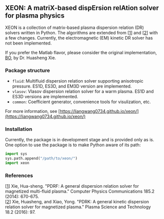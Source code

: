 ## XEON: A matriX-based dispErsion relAtion solver for plasma physics

XEON is a collection of matrix-based plasma dispersion relation (DR) solvers written in Python. The algorithms are extended from [[1]] and [[2]] with a few changes. Currently, the electromagnetic (EM) kinetic DR solver has not been implemented.

If you prefer the Matlab flavor, please consider the original implementation, [BO](https://github.com/hsxie/pdrk), by Dr. Huasheng Xie.

[1]:https://www.sciencedirect.com/science/article/pii/S0010465513003408
[2]:https://iopscience.iop.org/article/10.1088/1009-0630/18/2/01/pdf

### Package structure
- `fluid`: Multifluid dispersion relation solver supporting anisotropic pressure. ES1D, ES3D, and EM3D version are implemented.
- `vlasov`: Vlasov dispersion relation solver for a warm plasma. ES1D and ES3D versions are implemented.
- `common`: Coefficient generator, convenience tools for visulization, etc.

For more information, see [https://liangwang0734.github.io/xeon/](https://liangwang0734.github.io/xeon/)

### Installation
Currently, the package is in development stage and is provided only as is. One option to use the package is to make Python aware of its path:
```python
import sys
sys.path.append("/path/to/xeon/")
import xeon
```

### References
[[1]] Xie, Hua-sheng. "PDRF: A general dispersion relation solver for magnetized multi-fluid plasma." Computer Physics Communications 185.2 (2014): 670-675.  
[[2]] Xie, Huasheng, and Xiao, Yong. "PDRK: A general kinetic dispersion relation solver for magnetized plasma." Plasma Science and Technology 18.2 (2016): 97.
